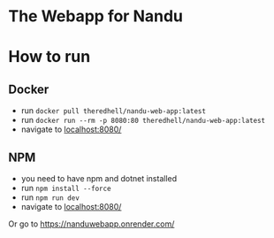 # The Webapp for Nandu

# How to run

## Docker
- run ```docker pull theredhell/nandu-web-app:latest```
- run ```docker run --rm -p 8080:80 theredhell/nandu-web-app:latest```
- navigate to [localhost:8080/](http://localhost:8080/)

## NPM
- you need to have npm and dotnet installed
- run `npm install --force`
- run `npm run dev`
- navigate to [localhost:8080/](http://localhost:8080/)

Or go to https://nanduwebapp.onrender.com/
